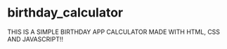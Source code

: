 # birthday_calculator

THIS IS A SIMPLE BIRTHDAY APP CALCULATOR MADE WITH HTML, CSS AND JAVASCRIPT!! 
